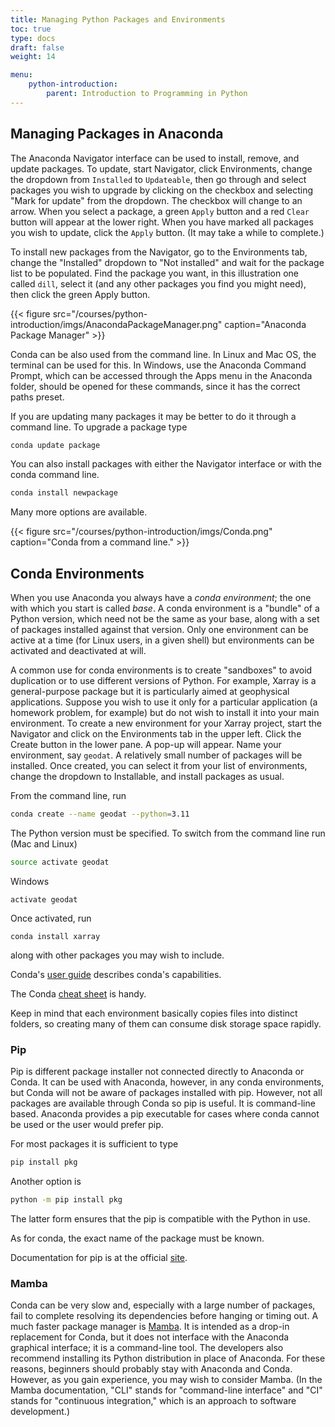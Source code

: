 ```yaml
---
title: Managing Python Packages and Environments
toc: true
type: docs
draft: false
weight: 14

menu:
    python-introduction:
        parent: Introduction to Programming in Python
---
```


## Managing Packages in Anaconda

The Anaconda Navigator interface can be used to install, remove, and update packages.  To update, start Navigator, click Environments, change the dropdown from `Installed` to `Updateable`, then go through and select packages you wish to upgrade by clicking on the checkbox and selecting "Mark for update" from the dropdown.  The checkbox will change to an arrow.  When you select a package, a green `Apply` button and a red `Clear` button will appear at the lower right.  When you have marked all packages you wish to update, click the `Apply` button.  (It may take a while to complete.)

To install new packages from the Navigator, go to the Environments tab, change the "Installed" dropdown to "Not installed" and wait for the package list to be populated.  Find the package you want, in this illustration one called `dill`, select it (and any other packages you find you might need), then click the green Apply button.

{{< figure src="/courses/python-introduction/imgs/AnacondaPackageManager.png" caption="Anaconda Package Manager" >}}

Conda can be also used from the command line.  In Linux and Mac OS, the terminal can be used for this.  In Windows, use the Anaconda Command Prompt, which can be accessed through the Apps menu in the Anaconda folder, should be opened for these commands, since it has the correct paths preset.

If you are updating many packages it may be better to do it through a command line. To upgrade a package type

```python
conda update package
```
You can also install packages with either the Navigator interface or with the conda command line.

```python
conda install newpackage
```
Many more options are available.  

{{< figure src="/courses/python-introduction/imgs/Conda.png" caption="Conda from a command line." >}}

## Conda Environments

When you use Anaconda you always have a _conda environment_; the one with which you start is called _base_.  A conda environment is a "bundle" of a Python version, which need not be the same as your base, along with a set of packages installed against that version.  Only one environment can be active at a time (for Linux users, in a given shell) but environments can be activated and deactivated at will.  

A common use for conda environments is to create "sandboxes" to avoid duplication or to use different versions of Python.  For example, Xarray is a general-purpose package but it is particularly aimed at geophysical applications.  Suppose you wish to use it only for a particular application (a homework problem, for example) but do not wish to install it into your main environment.  To create a new environment for your Xarray project, start the Navigator and click on the Environments tab in the upper left.  Click the Create button in the lower pane.  A pop-up will appear.  Name your environment, say `geodat`.  A relatively small number of packages will be installed.  Once created, you can select it from your list of environments, change the dropdown to Installable, and install packages as usual.

From the command line, run
```bash
conda create --name geodat --python=3.11
```
The Python version must be specified.  To switch from the command line run (Mac and Linux)
```bash
source activate geodat
```
Windows
```no-highlight
activate geodat
```

Once activated, run
```
conda install xarray
```
along with other packages you may wish to include.

Conda's [user guide](https://conda.io/projects/conda/en/latest/user-guide/index.html) describes conda's capabilities.

The Conda [cheat sheet](https://docs.conda.io/projects/conda/en/4.6.0/_downloads/52a95608c49671267e40c689e0bc00ca/conda-cheatsheet.pdf) is handy.

Keep in mind that each environment basically copies files into distinct folders, so creating many of them can consume disk storage space rapidly.

### Pip

Pip is different package installer not connected directly to Anaconda or Conda.  It can be used with Anaconda, however, in any conda environments, but Conda will not be aware of packages installed with pip.  However, not all packages are available through Conda so pip is useful.  It is command-line based. Anaconda provides a pip executable for cases where conda cannot be used or the user would prefer pip.  

For most packages it is sufficient to type
```bash
pip install pkg
```
Another option is
```bash
python -m pip install pkg
```
The latter form ensures that the pip is compatible with the Python in use.

As for conda, the exact name of the package must be known.

Documentation for pip is at the official [site](https://pip.pypa.io/en/stable/getting-started/).

### Mamba

Conda can be very slow and, especially with a large number of packages, fail to complete resolving its dependencies before hanging or timing out.  A much faster package manager is [Mamba](https://mamba.readthedocs.io/en/latest/).  It is intended as a drop-in replacement for Conda, but it does not interface with the Anaconda graphical interface; it is a command-line tool. The developers also recommend installing its Python distribution in place of Anaconda. For these reasons, beginners should probably stay with Anaconda and Conda. However, as you gain experience, you may wish to consider Mamba. (In the Mamba documentation, "CLI" stands for "command-line interface" and "CI" stands for "continuous integration," which is an approach to software development.)

